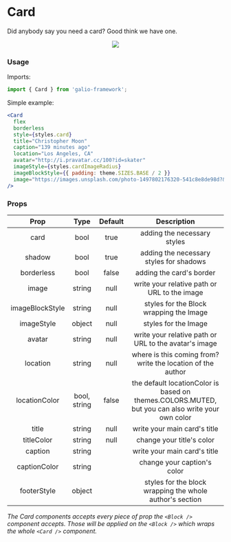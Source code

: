 # Card
Did anybody say you need a card? Good think we have one.

<p align="center">
 <img src="https://i.imgur.com/P9eFZap.png" />
</p>

### Usage
Imports:
```js
import { Card } from 'galio-framework';
```

Simple example:
```jsx
<Card
  flex
  borderless
  style={styles.card}
  title="Christopher Moon"
  caption="139 minutes ago"
  location="Los Angeles, CA"
  avatar="http://i.pravatar.cc/100?id=skater"
  imageStyle={styles.cardImageRadius}
  imageBlockStyle={{ padding: theme.SIZES.BASE / 2 }}
  image="https://images.unsplash.com/photo-1497802176320-541c8e8de98d?&w=1600&h=900&fit=crop&crop=entropy&q=300"
/>
```

### Props

|       Prop      |     Type     | Default |                                            Description                                           |
|:---------------:|:------------:|:-------:|:------------------------------------------------------------------------------------------------:|
| card            |     bool     |   true  | adding the necessary styles                                                                      |
| shadow          |     bool     |   true  | adding the necessary styles for shadows                                                          |
| borderless      |     bool     |  false  | adding the card's border                                                                         |
| image           |    string    | null    | write your relative path or URL to the image                                                     |
| imageBlockStyle |    string    | null    | styles for the Block wrapping the Image                                                          |
| imageStyle      |    object    | null    | styles for the Image                                                                             |
| avatar          |    string    | null    | write your relative path or URL to the avatar's image                                            |
| location        |    string    | null    | where is this coming from? write the location of the author                                      |
| locationColor   | bool, string | false   | the default locationColor is based on themes.COLORS.MUTED, but you can also write your own color |
| title           | string       | null    | write your main card's title                                                                     |
| titleColor      | string       | null    | change your title's color                                                                        |
| caption         | string       |         | write your main card's title                                                                     |
| captionColor    | string       |         | change your caption's color                                                                      |
| footerStyle     | object       |         | styles for the block wrapping the whole author's section                                         |

_The Card components accepts every piece of prop the `<Block />` component accepts. Those will be applied on the `<Block />` which wraps the whole `<Card />` component._
